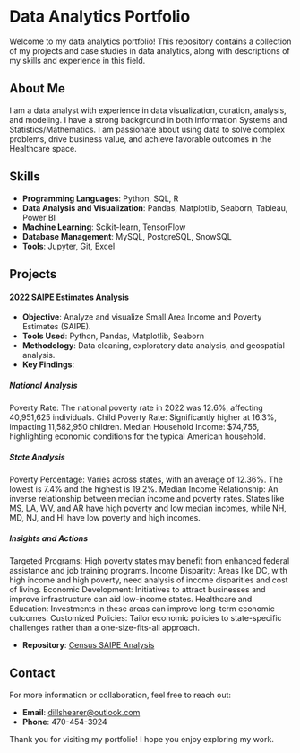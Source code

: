 # Data Analytics Portfolio

Welcome to my data analytics portfolio! This repository contains a collection of my projects and case studies in data analytics, along with descriptions of my skills and experience in this field.

## About Me

I am a data analyst with experience in data visualization, curation, analysis, and modeling. I have a strong background in both Information Systems and Statistics/Mathematics. I am passionate about using data to solve complex problems, drive business value, and achieve favorable outcomes in the Healthcare space.

## Skills
- **Programming Languages**: Python, SQL, R
- **Data Analysis and Visualization**: Pandas, Matplotlib, Seaborn, Tableau, Power BI
- **Machine Learning**: Scikit-learn, TensorFlow
- **Database Management**: MySQL, PostgreSQL, SnowSQL
- **Tools**: Jupyter, Git, Excel

## Projects
#### 2022 SAIPE Estimates Analysis
- **Objective**: Analyze and visualize Small Area Income and Poverty Estimates (SAIPE).
- **Tools Used**: Python, Pandas, Matplotlib, Seaborn
- **Methodology**: Data cleaning, exploratory data analysis, and geospatial analysis.
- **Key Findings**:
##### National Analysis

Poverty Rate: The national poverty rate in 2022 was 12.6%, affecting 40,951,625 individuals.
Child Poverty Rate: Significantly higher at 16.3%, impacting 11,582,950 children.
Median Household Income: $74,755, highlighting economic conditions for the typical American household.

##### State Analysis

Poverty Percentage: Varies across states, with an average of 12.36%. The lowest is 7.4% and the highest is 19.2%.
Median Income Relationship: An inverse relationship between median income and poverty rates. States like MS, LA, WV, and AR have high poverty and low median incomes, while NH, MD, NJ, and HI have low poverty and high incomes.

##### Insights and Actions

Targeted Programs: High poverty states may benefit from enhanced federal assistance and job training programs.
Income Disparity: Areas like DC, with high income and high poverty, need analysis of income disparities and cost of living.
Economic Development: Initiatives to attract businesses and improve infrastructure can aid low-income states.
Healthcare and Education: Investments in these areas can improve long-term economic outcomes.
Customized Policies: Tailor economic policies to state-specific challenges rather than a one-size-fits-all approach.

- **Repository**: [Census SAIPE Analysis](https://github.com/dillon-shearer/portfolio/tree/main/census_Poverty)


## Contact
For more information or collaboration, feel free to reach out:

- **Email**: [dillshearer@outlook.com](mailto:dillshearer@outlook.com)
- **Phone**: 470-454-3924

Thank you for visiting my portfolio! I hope you enjoy exploring my work.
